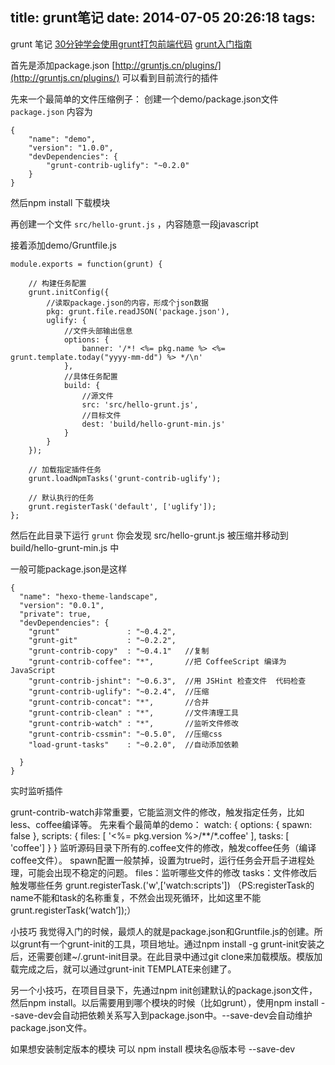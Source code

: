title: grunt笔记
date: 2014-07-05 20:26:18
tags:
---

 
grunt 笔记
[30分钟学会使用grunt打包前端代码](http://www.cnblogs.com/yexiaochai/p/3603389.html)
[grunt入门指南](http://www.36ria.com/6273)


首先是添加package.json
[http://gruntjs.cn/plugins/](http://gruntjs.cn/plugins/) 可以看到目前流行的插件



先来一个最简单的文件压缩例子： 创建一个demo/package.json文件
`package.json` 内容为
```
{
    "name": "demo",
    "version": "1.0.0",
    "devDependencies": {
        "grunt-contrib-uglify": "~0.2.0"
    }
}
```
然后npm install 下载模块

再创建一个文件 `src/hello-grunt.js` ，内容随意一段javascript

接着添加demo/Gruntfile.js
```
module.exports = function(grunt) {
 
    // 构建任务配置
    grunt.initConfig({
        //读取package.json的内容，形成个json数据
        pkg: grunt.file.readJSON('package.json'),
        uglify: {
            //文件头部输出信息
            options: {
                banner: '/*! <%= pkg.name %> <%= grunt.template.today("yyyy-mm-dd") %> */\n'
            },
            //具体任务配置
            build: {
                //源文件
                src: 'src/hello-grunt.js',
                //目标文件
                dest: 'build/hello-grunt-min.js'
            }
        }
    });
 
    // 加载指定插件任务
    grunt.loadNpmTasks('grunt-contrib-uglify');
 
    // 默认执行的任务
    grunt.registerTask('default', ['uglify']);
};
```
然后在此目录下运行 `grunt`
你会发现 src/hello-grunt.js 被压缩并移动到 build/hello-grunt-min.js 中


一般可能package.json是这样
```
{
  "name": "hexo-theme-landscape",
  "version": "0.0.1",
  "private": true,
  "devDependencies": {
    "grunt"               : "~0.4.2",
    "grunt-git"           : "~0.2.2",
    "grunt-contrib-copy"  : "~0.4.1"   //复制
	"grunt-contrib-coffee": "*",       //把 CoffeeScript 编译为 JavaScript
	"grunt-contrib-jshint": "~0.6.3",  //用 JSHint 检查文件  代码检查
    "grunt-contrib-uglify": "~0.2.4",  //压缩
    "grunt-contrib-concat": "*",       //合并
    "grunt-contrib-clean" : "*",       //文件清理工具
	"grunt-contrib-watch" : "*",       //监听文件修改
	"grunt-contrib-cssmin": "~0.5.0",  //压缩css
	"load-grunt-tasks"    : "~0.2.0",  //自动添加依赖 
 
  }
}
```

实时监听插件

grunt-contrib-watch非常重要，它能监测文件的修改，触发指定任务，比如less、coffee编译等。
先来看个最简单的demo：
watch: {
    options: {
        spawn: false
    },
    scripts: {
        files: [ '<%= pkg.version %>/**/*.coffee' ],
        tasks: [ 'coffee']
    }
}
监听源码目录下所有的.coffee文件的修改，触发coffee任务（编译coffee文件）。
spawn配置一般禁掉，设置为true时，运行任务会开启子进程处理，可能会出现不稳定的问题。
files：监听哪些文件的修改
tasks：文件修改后触发哪些任务
grunt.registerTask.('w',['watch:scripts'])
（PS:registerTask的name不能和task的名称重复，不然会出现死循环，比如这里不能grunt.registerTask(‘watch’]);）

小技巧
我觉得入门的时候，最烦人的就是package.json和Gruntfile.js的创建。所以grunt有一个grunt-init的工具，项目地址。通过npm install -g grunt-init安装之后，还需要创建~/.grunt-init目录。在此目录中通过git clone来加载模版。模版加载完成之后，就可以通过grunt-init TEMPLATE来创建了。

另一个小技巧，在项目目录下，先通过npm init创建默认的package.json文件，然后npm install。以后需要用到哪个模块的时候（比如grunt），使用npm install <module> --save-dev会自动把依赖关系写入到package.json中。--save-dev会自动维护package.json文件。

如果想安装制定版本的模块 可以 npm install 模块名@版本号 --save-dev

